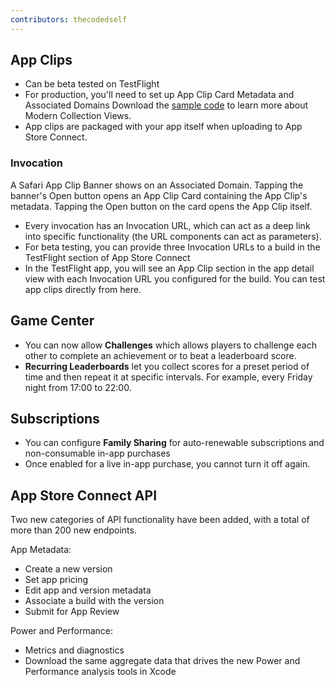 ```yaml
---
contributors: thecodedself
---
```

## App Clips
* Can be beta tested on TestFlight
* For production, you'll need to set up App Clip Card Metadata and Associated Domains
Download the [sample code](https://developer.apple.com/documentation/uikit/views_and_controls/collection_views/implementing_modern_collection_views) to learn more about Modern Collection Views.
* App clips are packaged with your app itself when uploading to App Store Connect.

### Invocation
A Safari App Clip Banner shows on an Associated Domain. Tapping the banner's Open button opens an App Clip Card containing the App Clip's metadata. Tapping the Open button on the card opens the App Clip itself.

* Every invocation has an Invocation URL, which can act as a deep link into specific functionality (the URL components can act as parameters).
* For beta testing, you can provide three Invocation URLs to a build in the TestFlight section of App Store Connect 
* In the TestFlight app, you will see an App Clip section in the app detail view with each Invocation URL you configured for the build. You can test app clips directly from here.

## Game Center

* You can now allow **Challenges** which allows players to challenge each other to complete an achievement or to beat a leaderboard score.
* **Recurring Leaderboards** let you collect scores for a preset period of time and then repeat it at specific intervals. For example, every Friday night from 17:00 to 22:00.

## Subscriptions

* You can configure **Family Sharing** for auto-renewable subscriptions and non-consumable in-app purchases
* Once enabled for a live in-app purchase, you cannot turn it off again.

## App Store Connect API

Two new categories of API functionality have been added, with a total of more than 200 new endpoints.

App Metadata:

* Create a new version
* Set app pricing
* Edit app and version metadata
* Associate a build with the version
* Submit for App Review

Power and Performance:

* Metrics and diagnostics
* Download the same aggregate data that drives the new Power and Performance analysis tools in Xcode
